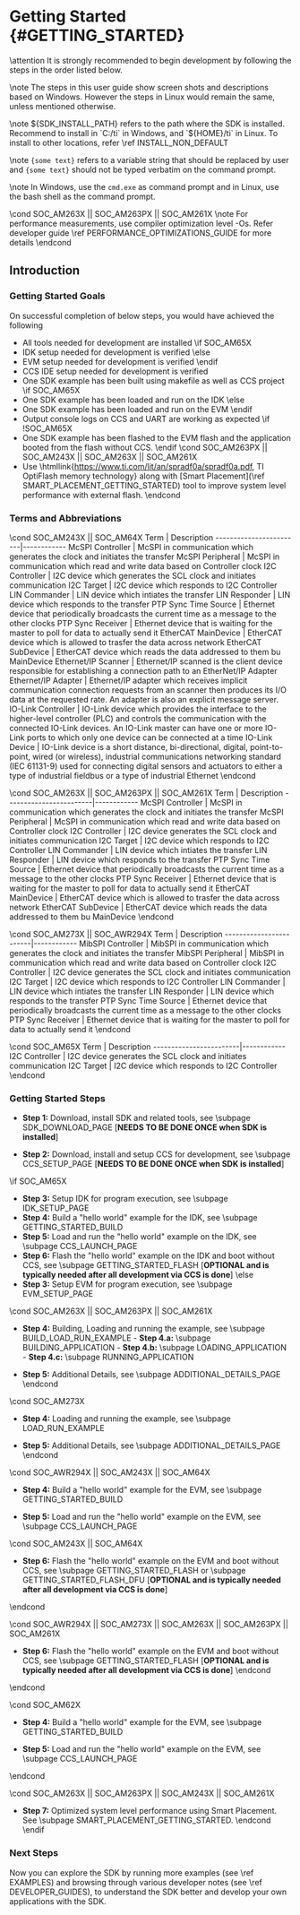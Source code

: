 #  Getting Started {#GETTING_STARTED}

\attention It is strongly recommended to begin development by following the steps in the order listed below.

\note The steps in this user guide show screen shots and descriptions based on Windows.
      However the steps in Linux would remain the same, unless mentioned otherwise.

\note ${SDK_INSTALL_PATH} refers to the path where the SDK is installed. Recommend to install in
      `C:/ti` in Windows, and `${HOME}/ti` in Linux. To install to other locations, refer \ref INSTALL_NON_DEFAULT

\note `{some text}` refers to a variable string that should be replaced by user and `{some text}` should not be typed verbatim
      on the command prompt.

\note In Windows, use the `cmd.exe` as command prompt and in Linux, use the bash shell as the command prompt.

\cond SOC_AM263X || SOC_AM263PX || SOC_AM261X
\note For performance measurements, use compiler optimization level -Os. Refer developer guide \ref PERFORMANCE_OPTIMIZATIONS_GUIDE for more details
\endcond

## Introduction

### Getting Started Goals

On successful completion of below steps, you would have achieved the following
- All tools needed for development are installed
\if SOC_AM65X
- IDK setup needed for development is verified
\else
- EVM setup needed for development is verified
\endif
- CCS IDE setup needed for development is verified
- One SDK example has been built using makefile as well as CCS project
\if SOC_AM65X
- One SDK example has been loaded and run on the IDK
\else
- One SDK example has been loaded and run on the EVM
\endif
- Output console logs on CCS and UART are working as expected
\if !SOC_AM65X
- One SDK example has been flashed to the EVM flash and the application booted from the flash without CCS.
\endif
\cond SOC_AM263PX || SOC_AM243X || SOC_AM263X || SOC_AM261X
- Use \htmllink{https://www.ti.com/lit/an/spradf0a/spradf0a.pdf, TI OptiFlash memory technology} along with [Smart Placement](\ref SMART_PLACEMENT_GETTING_STARTED) tool to improve system level performance with external flash.
\endcond

### Terms and Abbreviations

\cond SOC_AM243X || SOC_AM64X
Term                    | Description
------------------------|------------
McSPI Controller        | McSPI in communication which generates the clock and initiates the transfer
McSPI Peripheral        | McSPI in communication which read and write data based on Controller clock
I2C Controller          | I2C device which generates the SCL clock and initiates communication
I2C Target              | I2C device which responds to I2C Controller
LIN Commander           | LIN device which intiates the transfer
LIN Responder           | LIN device which responds to the transfer
PTP Sync Time Source    | Ethernet device that periodically broadcasts the current time as a message to the other clocks
PTP Sync Receiver       | Ethernet device that is waiting for the master to poll for data to actually send it
EtherCAT MainDevice     | EtherCAT device which is allowed to trasfer the data across network
EtherCAT SubDevice      | EtherCAT device which reads the data addressed to them bu MainDevice
Ethernet/IP Scanner     | Ethernet/IP scanned is the client device responsible for establishing a connection path to an EtherNet/IP Adapter
Ethernet/IP Adapter     | Ethernet/IP adapter which receives implicit communication connection requests from an scanner then produces its I/O data at the requested rate. An adapter is also an explicit message server.
IO-Link Controller      | IO-Link device which provides the interface to the higher-level controller (PLC) and controls the communication with the connected IO-Link devices. An IO-Link master can have one or more IO-Link ports to which only one device can be connected at a time
IO-Link Device          | IO-Link device is a short distance, bi-directional, digital, point-to-point, wired (or wireless), industrial communications networking standard (IEC 61131-9) used for connecting digital sensors and actuators to either a type of industrial fieldbus or a type of industrial Ethernet
\endcond

\cond SOC_AM263X || SOC_AM263PX || SOC_AM261X
Term                    | Description
------------------------|------------
McSPI Controller        | McSPI in communication which generates the clock and initiates the transfer
McSPI Peripheral        | McSPI in communication which read and write data based on Controller clock
I2C Controller          | I2C device generates the SCL clock and initiates communication
I2C Target              | I2C device which responds to I2C Controller
LIN Commander           | LIN device which intiates the transfer
LIN Responder           | LIN device which responds to the transfer
PTP Sync Time Source    | Ethernet device that periodically broadcasts the current time as a message to the other clocks
PTP Sync Receiver       | Ethernet device that is waiting for the master to poll for data to actually send it
EtherCAT MainDevice     | EtherCAT device which is allowed to trasfer the data across network
EtherCAT SubDevice      | EtherCAT device which reads the data addressed to them bu MainDevice
\endcond

\cond SOC_AM273X || SOC_AWR294X
Term                    | Description
------------------------|------------
MibSPI Controller       | MibSPI in communication which generates the clock and initiates the transfer
MibSPI Peripheral       | MibSPI in communication which read and write data based on Controller clock
I2C Controller          | I2C device generates the SCL clock and initiates communication
I2C Target              | I2C device which responds to I2C Controller
LIN Commander           | LIN device which intiates the transfer
LIN Responder           | LIN device which responds to the transfer
PTP Sync Time Source    | Ethernet device that periodically broadcasts the current time as a message to the other clocks
PTP Sync Receiver       | Ethernet device that is waiting for the master to poll for data to actually send it
\endcond

\cond SOC_AM65X
Term                    | Description
------------------------|------------
I2C Controller          | I2C device generates the SCL clock and initiates communication
I2C Target              | I2C device which responds to I2C Controller
\endcond

### Getting Started Steps

- **Step 1:** Download, install SDK and related tools, see \subpage SDK_DOWNLOAD_PAGE [**NEEDS TO BE DONE ONCE when SDK is installed**]

- **Step 2:** Download, install and setup CCS for development, see \subpage CCS_SETUP_PAGE [**NEEDS TO BE DONE ONCE when SDK is installed**]

\if SOC_AM65X
- **Step 3:** Setup IDK for program execution, see \subpage IDK_SETUP_PAGE
- **Step 4:** Build a "hello world" example for the IDK, see \subpage GETTING_STARTED_BUILD
- **Step 5:** Load and run the "hello world" example on the IDK, see \subpage CCS_LAUNCH_PAGE
- **Step 6:** Flash the "hello world" example on the IDK and boot without CCS, see \subpage GETTING_STARTED_FLASH [**OPTIONAL and is typically needed after all development via CCS is done**]
\else
- **Step 3:** Setup EVM for program execution, see \subpage EVM_SETUP_PAGE

\cond SOC_AM263X || SOC_AM263PX || SOC_AM261X
- **Step 4:** Building, Loading and running the example, see \subpage BUILD_LOAD_RUN_EXAMPLE
      - **Step 4.a:** \subpage BUILDING_APPLICATION
      - **Step 4.b:** \subpage LOADING_APPLICATION
      - **Step 4.c:** \subpage RUNNING_APPLICATION

- **Step 5:** Additional Details, see \subpage ADDITIONAL_DETAILS_PAGE
\endcond

\cond  SOC_AM273X
- **Step 4:** Loading and running the example, see \subpage LOAD_RUN_EXAMPLE

- **Step 5:** Additional Details, see \subpage ADDITIONAL_DETAILS_PAGE
\endcond

\cond SOC_AWR294X || SOC_AM243X || SOC_AM64X
- **Step 4:** Build a "hello world" example for the EVM, see \subpage GETTING_STARTED_BUILD

- **Step 5:** Load and run the "hello world" example on the EVM, see \subpage CCS_LAUNCH_PAGE

\cond  SOC_AM243X || SOC_AM64X

- **Step 6:** Flash the "hello world" example on the EVM and boot without CCS, see \subpage GETTING_STARTED_FLASH or \subpage GETTING_STARTED_FLASH_DFU [**OPTIONAL and is typically needed after all development via CCS is done**]

\endcond

\cond SOC_AWR294X || SOC_AM273X || SOC_AM263X || SOC_AM263PX || SOC_AM261X
- **Step 6:** Flash the "hello world" example on the EVM and boot without CCS, see \subpage GETTING_STARTED_FLASH [**OPTIONAL and is typically needed after all development via CCS is done**]
\endcond

\endcond

\cond SOC_AM62X
- **Step 4:** Build a "hello world" example for the EVM, see \subpage GETTING_STARTED_BUILD

- **Step 5:** Load and run the "hello world" example on the EVM, see \subpage CCS_LAUNCH_PAGE

\endcond

\cond  SOC_AM263X || SOC_AM263PX || SOC_AM243X || SOC_AM261X
- **Step 7:** Optimized system level performance using Smart Placement. See \subpage SMART_PLACEMENT_GETTING_STARTED.
\endcond
\endif
### Next Steps

Now you can explore the SDK by running more examples (see \ref EXAMPLES) and browsing through various developer notes (see \ref DEVELOPER_GUIDES), to understand the SDK better and develop your own applications with the SDK.
